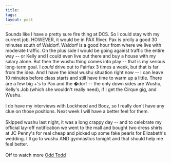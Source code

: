 ```yaml
---
title: 
tags: 
layout: post
---
```

Sounds like I have a pretty sure fire thing at DCS.  So I could stay with my current job.  HOWEVER, it would be in PAX River.  Pax is prolly a good 30 minutes south of Waldorf.  Waldorf is a good hour from where we live with moderate traffic.  On the plus side I would be going against traffic the entire way -- or Kelly and I could even live out there and buy a house with my salary alone.  But then the wushu thing comes into play -- that is my serious long-term goal.  I *could* drive out to Fairfax 3 times a week, but that is far from the idea.  And I have the ideal wushu situation right now -- I can leave 10 minutes before class starts and still have time to warm up a little.  There are a few big +'s to Pax and the �dorf  -- the only down sides are Wushu, Kelly's Job (which she wouldn't really need), if I get the Cirque gig, and Wushu.<br /><br />I do have my interviews with Lockheed and Booz, so I really don't have any clue on those positions.  Next week I will have a better feel for them.<br /><br />Skipped wushu last night, it was a long crappy day -- and to celebrate my official lay-off notification we went to the mall and bought two dress shirts at JC Penny's for real cheap and picked up some fake pearls for Elizabeth's wedding.   I'll go to wushu AND gymnastics tonight and that should help me feel better.<br /><br />Off to watch more <a href=http://www.oddtodd.com/>Odd Todd</a>
